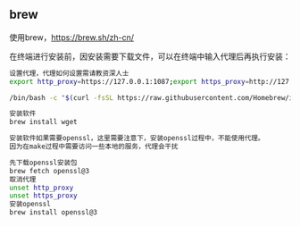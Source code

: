 ## brew

使用brew，https://brew.sh/zh-cn/

在终端进行安装前，因安装需要下载文件，可以在终端中输入代理后再执行安装：

```bash
设置代理，代理如何设置需请教资深人士
export http_proxy=https://127.0.0.1:1087;export https_proxy=http://127.0.0.1:1087;export ALL_PROXY=socks5://127.0.0.1:1080

/bin/bash -c "$(curl -fsSL https://raw.githubusercontent.com/Homebrew/install/HEAD/install.sh)"

安装软件
brew install wget

安装软件如果需要openssl，这里需要注意下，安装openssl过程中，不能使用代理。
因为在make过程中需要访问一些本地的服务，代理会干扰

先下载openssl安装包
brew fetch openssl@3
取消代理
unset http_proxy
unset https_proxy
安装openssl
brew install openssl@3



```

